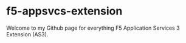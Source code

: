 # f5-appsvcs-extension
Welcome to my Github page for everything F5 Application Services 3 Extension (AS3).
